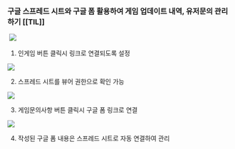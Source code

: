 
### 구글 스프레드 시트와 구글 폼 활용하여 게임 업데이트 내역, 유저문의 관리하기 [[TIL]]

 [![](https://blogger.googleusercontent.com/img/b/R29vZ2xl/AVvXsEhNtFg51mfWgYZwORak4CN_8_T53MjQUeIWPYt7BQh0X_dJDh1TiyxJ-8KYIiYHCm2Gd3pOwB_mlHEqDoBVEiDzrY0uZZhmN9qyKgHFnHC1bHcMWGyjUXmHRcg6pQro_Edt7olVJqAljmDSsxElXS_980I5TD2rKTtz3K0sNAkCVzPcwwA6Y1Q13Zttv5Hq/s320/%EC%8A%A4%ED%81%AC%EB%A6%B0%EC%83%B7%202024-02-13%20212614.png)](https://www.blogger.com/blog/post/edit/3583706664799492072/4080368342294763609#)

  

1. 인게임 버튼 클릭시 링크로 연결되도록 설정

  

[![](https://blogger.googleusercontent.com/img/b/R29vZ2xl/AVvXsEhR_rat7H-rY-9_WbZbissJ5ielnSxm224Wn-PfmLFYl64ChlOcO-iMzHWFFJBWcGVXUFpaN4q6YErbZGwSnQBIqi8mxUNJHVm2NBHotFLMbudcCCPe-XpH4cW2yq3H3BMvmO_FGRq198nvBWyLdDUiD60O2-A3SiHNqNXpzE3zV8J863PvU6JOgFGwGWKf/s320/%EC%8A%A4%ED%81%AC%EB%A6%B0%EC%83%B7%202024-02-13%20212700.png)](https://www.blogger.com/blog/post/edit/3583706664799492072/4080368342294763609#)

  

2. 스프레드 시트를 뷰어 권한으로 확인 가능

  

[![](https://blogger.googleusercontent.com/img/b/R29vZ2xl/AVvXsEiBdU2DB5v1NWu1CZZty1PceA4R6Sj6K8sLtgQCahtET3yK-xsoE8lK7ZpMTtC4al1gQnD2PLsXgftwIbPnzFaDC7SwHqFSlNrJgJI00eygUHMT-vlogquI0S7Yx86Kp0XY-nO_AOxH_TtAIz6VxjJUVbxkLm7eMZZp4AFJf48HvyYR86YkP98FGBulhR86/s320/%EC%8A%A4%ED%81%AC%EB%A6%B0%EC%83%B7%202024-02-13%20212651.png)](https://www.blogger.com/blog/post/edit/3583706664799492072/4080368342294763609#)

  

3. 게임문의사항 버튼 클릭시 구글 폼 링크로 연결

  

  

[![](https://blogger.googleusercontent.com/img/b/R29vZ2xl/AVvXsEgzAFLrRVtN5fyIy6Tsm6SE77tk0i584VtTJt_-0WosoDG7mqp_8Vj7l9VDSfvwRZ-sx6MYILKLbp2yt_iqPTWd9MaqbhFMpBPMImJmGJC9lkDuBFW9wuujFA3sRg2PpwzSmlshyphenhyphent35WTitB3kicdlqZoxzF674lELF8O6G5es9E9DXkfosnX-TQW9bSM9c/s320/%EC%8A%A4%ED%81%AC%EB%A6%B0%EC%83%B7%202024-02-13%20212706.png)](https://www.blogger.com/blog/post/edit/3583706664799492072/4080368342294763609#)

  

4. 작성된 구글 폼 내용은 스프레드 시트로 자동 연결하여 관리